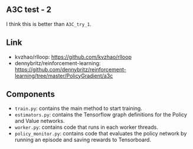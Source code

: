 ## A3C test - 2
I think this is better than `A3C_try_1`.

## Link
* kvzhao/rlloop: https://github.com/kvzhao/rlloop
* dennybritz/reinforcement-learning: https://github.com/dennybritz/reinforcement-learning/tree/master/PolicyGradient/a3c

## Components
* `train.py`: contains the main method to start training.
* `estimators.py`: contains the Tensorflow graph definitions for the Policy and Value networks.
* `worker.py`: contains code that runs in each worker threads.
* `policy_monitor.py`: contains code that evaluates the policy network by running an episode and saving rewards to Tensorboard.

